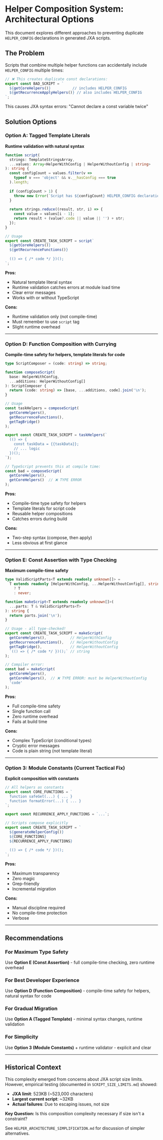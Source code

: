 # Helper Composition System: Architectural Options

This document explores different approaches to preventing duplicate `HELPER_CONFIG` declarations in generated JXA scripts.

## The Problem

Scripts that combine multiple helper functions can accidentally include `HELPER_CONFIG` multiple times:

```typescript
// ❌ This creates duplicate const declarations:
export const BAD_SCRIPT = `
  ${getCoreHelpers()}          // includes HELPER_CONFIG
  ${getRecurrenceApplyHelpers()} // also includes HELPER_CONFIG
`;
```

This causes JXA syntax errors: "Cannot declare a const variable twice"

## Solution Options

### Option A: Tagged Template Literals

**Runtime validation with natural syntax**

```typescript
function script(
  strings: TemplateStringsArray, 
  ...values: Array<HelperWithConfig | HelperWithoutConfig | string>
): string {
  const configCount = values.filter(v => 
    typeof v === 'object' && v.__hasConfig === true
  ).length;
  
  if (configCount > 1) {
    throw new Error(`Script has ${configCount} HELPER_CONFIG declarations!`);
  }
  
  return strings.reduce((result, str, i) => {
    const value = values[i - 1];
    return result + (value?.code || value || '') + str;
  });
}

// Usage
export const CREATE_TASK_SCRIPT = script`
  ${getCoreHelpers()}
  ${getRecurrenceFunctions()}
  
  (() => { /* code */ })();
`;
```

**Pros:**
- Natural template literal syntax
- Runtime validation catches errors at module load time
- Clear error messages
- Works with or without TypeScript

**Cons:**
- Runtime validation only (not compile-time)
- Must remember to use `script` tag
- Slight runtime overhead

---

### Option D: Function Composition with Currying

**Compile-time safety for helpers, template literals for code**

```typescript
type ScriptComposer = (code: string) => string;

function composeScript(
  base: HelperWithConfig,
  ...additions: HelperWithoutConfig[]
): ScriptComposer {
  return (code: string) => [base, ...additions, code].join('\n');
}

// Usage
const taskHelpers = composeScript(
  getCoreHelpers(),
  getRecurrenceFunctions(),
  getTagBridge()
);

export const CREATE_TASK_SCRIPT = taskHelpers(`
  (() => {
    const taskData = {{taskData}};
    // ... logic
  })();
`);

// TypeScript prevents this at compile time:
const bad = composeScript(
  getCoreHelpers(),
  getCoreHelpers()  // ❌ TYPE ERROR
);
```

**Pros:**
- Compile-time type safety for helpers
- Template literals for script code
- Reusable helper compositions
- Catches errors during build

**Cons:**
- Two-step syntax (compose, then apply)
- Less obvious at first glance

---

### Option E: Const Assertion with Type Checking

**Maximum compile-time safety**

```typescript
type ValidScriptParts<T extends readonly unknown[]> = 
  T extends readonly [HelperWithConfig, ...HelperWithoutConfig[], string]
    ? T
    : never;

function makeScript<T extends readonly unknown[]>(
  ...parts: T & ValidScriptParts<T>
): string {
  return parts.join('\n');
}

// Usage - all type-checked!
export const CREATE_TASK_SCRIPT = makeScript(
  getCoreHelpers(),           // HelperWithConfig
  getRecurrenceFunctions(),   // HelperWithoutConfig
  getTagBridge(),             // HelperWithoutConfig
  `(() => { /* code */ })();` // string
);

// Compiler error:
const bad = makeScript(
  getCoreHelpers(),
  getCoreHelpers(),  // ❌ TYPE ERROR: must be HelperWithoutConfig
  'code'
);
```

**Pros:**
- Full compile-time safety
- Single function call
- Zero runtime overhead
- Fails at build time

**Cons:**
- Complex TypeScript (conditional types)
- Cryptic error messages
- Code is plain string (not template literal)

---

### Option 3: Module Constants (Current Tactical Fix)

**Explicit composition with constants**

```typescript
// All helpers as constants
export const CORE_FUNCTIONS = `
  function safeGet(...) { ... }
  function formatError(...) { ... }
`;

export const RECURRENCE_APPLY_FUNCTIONS = `...`;

// Scripts compose explicitly
export const CREATE_TASK_SCRIPT = `
  ${generateHelperConfig()}
  ${CORE_FUNCTIONS}
  ${RECURRENCE_APPLY_FUNCTIONS}
  
  (() => { /* code */ })();
`;
```

**Pros:**
- Maximum transparency
- Zero magic
- Grep-friendly
- Incremental migration

**Cons:**
- Manual discipline required
- No compile-time protection
- Verbose

---

## Recommendations

### For Maximum Type Safety
Use **Option E (Const Assertion)** - full compile-time checking, zero runtime overhead

### For Best Developer Experience  
Use **Option D (Function Composition)** - compile-time safety for helpers, natural syntax for code

### For Gradual Migration
Use **Option A (Tagged Template)** - minimal syntax changes, runtime validation

### For Simplicity
Use **Option 3 (Module Constants)** + runtime validator - explicit and clear

---

## Historical Context

This complexity emerged from concerns about JXA script size limits. However, empirical testing (documented in `SCRIPT_SIZE_LIMITS.md`) showed:

- **JXA limit**: 523KB (~523,000 characters)
- **Largest current script**: ~32KB
- **Actual failures**: Due to escaping issues, not size

**Key Question:** Is this composition complexity necessary if size isn't a constraint?

See `HELPER_ARCHITECTURE_SIMPLIFICATION.md` for discussion of simpler alternatives.
